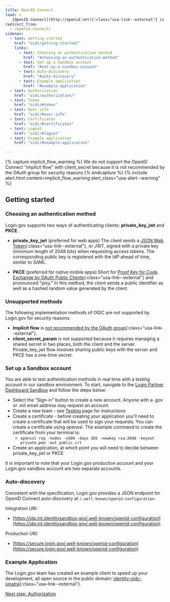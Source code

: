 ```yaml
---
title: OpenID Connect
lead: >
   [OpenID Connect](http://openid.net){:class="usa-link--external"} is a simple identity layer built on top of the OAuth 2.0 protocol. Login.gov supports [version 1.0](http://openid.net/specs/openid-connect-core-1_0.html){:class="usa-link--external"} of the specification and conforms to the [iGov Profile](https://openid.net/wg/igov){:class="usa-link--external"}.
redirect_from:
  - /openid-connect/
sidenav:
  - text: Getting started
    href: "oidc/getting-started/"
    links:
      - text: Choosing an authentication method
        href: "#choosing-an-authentication-method"
      - text: Set up a Sandbox account
        href: "#set-up-a-sandbox-account"
      - text: Auto-discovery
        href: "#auto-discovery"
      - text: Example application
        href: "#example-application"
  - text: Authorization
    href: "oidc/authorization/"
  - text: Token
    href: "oidc/#token"
  - text: User info
    href: "oidc/#user-info"
  - text: Certificates
    href: "oidc/#certificates"
  - text: Logout
    href: "oidc/#logout"
  - text: Example application
    href: "oidc/#example-application"

---
```

{% capture implicit_flow_warning %}
We do not support the OpenID Connect “implicit flow” with client_secret because it is not recommended by the OAuth group for security reasons
{% endcapture %}
{% include alert.html content=implicit_flow_warning alert_class="usa-alert--warning" %}


## Getting started

### Choosing an authentication method

Login.gov supports two ways of authenticating clients: **private_key_jwt** and **PKCE**.

- **private_key_jwt** (preferred for web apps)
  The client sends a [JSON Web Token](https://jwt.io/){:class="usa-link--external"}, or JWT, signed with a private key (minimum length of 2048 bits) when requesting access tokens. The corresponding public key is registered with the IdP ahead of time, similar to SAML.

- **PKCE** (preferred for native mobile apps)
  Short for [Proof Key for Code Exchange by OAuth Public Clients](https://tools.ietf.org/html/rfc7636){:class="usa-link--external"} and pronounced "pixy." In this method, the client sends a public identifier as well as a hashed random value generated by the client.

### Unsupported methods

The following implementation methods of OIDC are not supported by Login.gov for security reasons. 

- **Implicit flow** is [not recommended by the OAuth group](https://oauth.net/2/grant-types/implicit/){:class="usa-link--external"}.
- **client_secret_param** is not supported because it requires managing a shared secret in two places, both the client and the server. Private_key_jwt flow involves sharing public keys with the server and PKCE has a one-time secret.

### Set up a Sandbox account

You are able to test authentication methods in real time with a testing account in our sandbox environment. To start, navigate to the [Login Partner Dashboard Sandbox](https://dashboard.int.identitysandbox.gov) and follow the steps below:

- Select the “Sign-in” button to create a new account. Anyone with a .gov or .mil email address may request an account. 
- Create a new team - see [Testing](https://developers.login.gov/testing/) page for instructions
-  Create a certificate - before creating your application you'll need to create a certificate that will be used to sign your requests. You can create a certificate using openssl. The example command to create the certificate from your terminal is:
    - `openssl req -nodes -x509 -days 365 -newkey rsa:2048 -keyout private.pem -out public.crt`
- Create an application, at which point you will need to decide between private_key_jwt or PKCE

It is important to note that your Login.gov production account and your Login.gov sandbox account are two separate accounts.

### Auto-discovery

Consistent with the specification, Login.gov provides a JSON endpoint for OpenID Connect auto-discovery at 
`/.well-known/openid-configuration`. 

Integration URI:
- [https://idp.int.identitysandbox.gov/.well-known/openid-configuration](https://idp.int.identitysandbox.gov/.well-known/openid-configuration)

Production URI:
- [https://secure.login.gov/.well-known/openid-configuration](https://secure.login.gov/.well-known/openid-configuration)

### Example Application

The Login.gov team has created an example client to speed up your development, all open source in the public domain: [identity-oidc-sinatra](https://github.com/18F/identity-oidc-sinatra){:class="usa-link--external"}.

<a href="{{ site.baseurl }}/oidc/authorization/" class="usa-link margin-top-4">Next step: Authorization</a>
